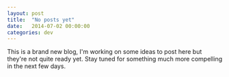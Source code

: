 ```yaml
---
layout: post
title:  "No posts yet"
date:   2014-07-02 00:00:00
categories: dev
---
```

This is a brand new blog, I'm working on some ideas to post here but they're not quite ready yet.  Stay tuned for something much more compelling in the next few days.
